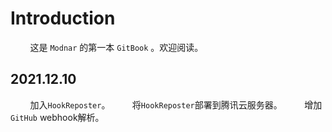 # Introduction

&#160; &#160; &#160; &#160; 这是 `Modnar` 的第一本 `GitBook` 。欢迎阅读。

## 2021.12.10

&#160; &#160; &#160; &#160; 加入`HookReposter`。
&#160; &#160; &#160; &#160; 将`HookReposter`部署到腾讯云服务器。
&#160; &#160; &#160; &#160; 增加`GitHub` webhook解析。


